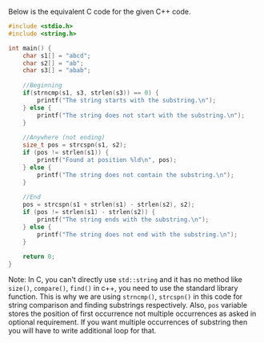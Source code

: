  Below is the equivalent C code for the given C++ code.

```c
#include <stdio.h>
#include <string.h>

int main() {
    char s1[] = "abcd";
    char s2[] = "ab";
    char s3[] = "abab";
    
    //Beginning
    if(strncmp(s1, s3, strlen(s3)) == 0) {
        printf("The string starts with the substring.\n");
    } else {
        printf("The string does not start with the substring.\n");
    }
    
    //Anywhere (not ending)
    size_t pos = strcspn(s1, s2); 
    if (pos != strlen(s1)) {
        printf("Found at position %ld\n", pos);
    } else {
        printf("The string does not contain the substring.\n");
    }
    
    //End
    pos = strcspn(s1 + strlen(s1) - strlen(s2), s2); 
    if (pos != strlen(s1) - strlen(s2)) {
        printf("The string ends with the substring.\n");
    } else {
        printf("The string does not end with the substring.\n");
    }
    
    return 0;
}
```
Note: In C, you can't directly use `std::string` and it has no method like `size()`, `compare()`, `find()` in c++, you need to use the standard library function. This is why we are using `strncmp()`, `strcspn()` in this code for string comparison and finding substrings respectively.
Also, `pos` variable stores the position of first occurrence not multiple occurrences as asked in optional requirement. If you want multiple occurrences of substring then you will have to write additional loop for that.
